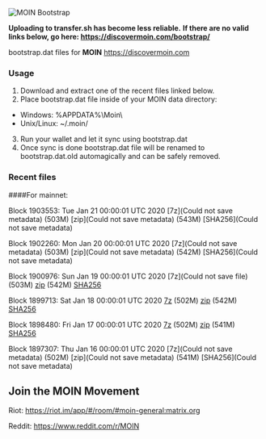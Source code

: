 ![MOIN Bootstrap](https://i.imgur.com/KjM1jMp.jpg)

**Uploading to transfer.sh has become less reliable.**
**If there are no valid links below, go here: https://discovermoin.com/bootstrap/**

bootstrap.dat files for **MOIN** https://discovermoin.com

### Usage

1. Download and extract one of the recent files linked below.
2. Place bootstrap.dat file inside of your MOIN data directory:
 - Windows: %APPDATA%\Moin\
 - Unix/Linux: ~/.moin/
3. Run your wallet and let it sync using bootstrap.dat
4. Once sync is done bootstrap.dat file will be renamed to bootstrap.dat.old automagically and can be safely removed.


### Recent files

####For mainnet:

Block 1903553: Tue Jan 21 00:00:01 UTC 2020 [7z](Could not save metadata) (503M) [zip](Could not save metadata) (543M) [SHA256](Could not save metadata)

Block 1902260: Mon Jan 20 00:00:01 UTC 2020 [7z](Could not save metadata) (503M) [zip](Could not save metadata) (542M) [SHA256](Could not save metadata)

Block 1900976: Sun Jan 19 00:00:01 UTC 2020 [7z](Could not save file) (503M) [zip]() (542M) [SHA256]()

Block 1899713: Sat Jan 18 00:00:01 UTC 2020 [7z](https://transfer.sh/ZQ7CV/bootstrap.dat.20200118.7z) (502M) [zip](https://transfer.sh/104rbc/bootstrap.dat.20200118.zip) (542M) [SHA256](https://transfer.sh/y7fEL/sha256.txt)

Block 1898480: Fri Jan 17 00:00:01 UTC 2020 [7z]() (502M) [zip]() (541M) [SHA256]()

Block 1897307: Thu Jan 16 00:00:01 UTC 2020 [7z](Could not save metadata) (502M) [zip](Could not save metadata) (541M) [SHA256](Could not save metadata)

## Join the MOIN Movement

Riot: https://riot.im/app/#/room/#moin-general:matrix.org

Reddit: https://www.reddit.com/r/MOIN
